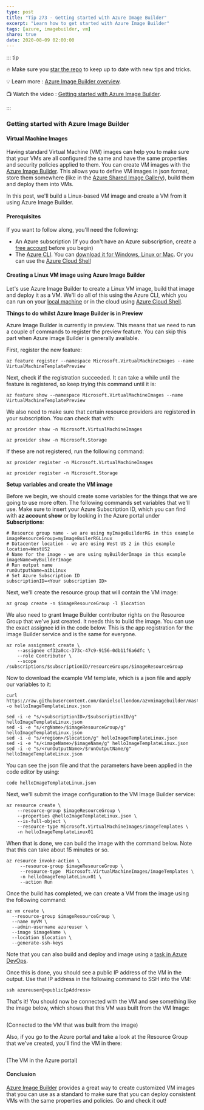 ```yaml
---
type: post
title: "Tip 273 - Getting started with Azure Image Builder"
excerpt: "Learn how to get started with Azure Image Builder"
tags: [azure, imagebuilder, vm]
share: true
date: 2020-08-09 02:00:00
---
```


::: tip 

:fire: Make sure you [star the repo](http://azuredev.tips?WT.mc_id=azure-azuredevtips-azureappsdev) to keep up to date with new tips and tricks.

:bulb: Learn more : [Azure Image Builder overview](https://docs.microsoft.com/en-us/azure/virtual-machines/linux/image-builder-overview?WT.mc_id=docs-azuredevtips-azureappsdev). 

:tv: Watch the video : [Getting started with Azure Image Builder](https://www.youtube.com/watch?v=yT97IeAFfwA&list=PLLasX02E8BPCNCK8Thcxu-Y-XcBUbhFWC&index=12&?WT.mc_id=youtube-azuredevtips-azureappsdev).

:::

### Getting started with Azure Image Builder

#### Virtual Machine Images

Having standard Virtual Machine (VM) images can help you to make sure that your VMs are all configured the same and have the same properties and security policies applied to them. You can create VM images with the [Azure Image Builder](https://docs.microsoft.com/en-us/azure/virtual-machines/linux/image-builder-overview?WT.mc_id=docs-azuredevtips-azureappsdev). This allows you to define VM images in json format, store them somewhere (like in the [Azure Shared Image Gallery](https://docs.microsoft.com/azure/virtual-machines/windows/shared-image-galleries?WT.mc_id=docs-azuredevtips-azureappsdev)), build them and deploy them into VMs. 

In this post, we'll build a Linux-based VM image and create a VM from it using Azure Image Builder.

#### Prerequisites

If you want to follow along, you'll need the following:
* An Azure subscription (If you don't have an Azure subscription, create a [free account](https://azure.microsoft.com/free/?WT.mc_id=azure-azuredevtips-azureappsdev) before you begin)
* The [Azure CLI](https://docs.microsoft.com/cli/azure/?WT.mc_id=docs-azuredevtips-azureappsdev). You can [download it for Windows, Linux or Mac](https://docs.microsoft.com/cli/azure/install-azure-cli?WT.mc_id=docs-azuredevtips-azureappsdev). Or you can use the [Azure Cloud Shell](https://shell.azure.com/?WT.mc_id=azure-azuredevtips-azureappsdev)

#### Creating a Linux VM image using Azure Image Builder

Let's use Azure Image Builder to create a Linux VM image, build that image and deploy it as a VM. We'll do all of this using the Azure CLI, which you can run on your [local machine](https://docs.microsoft.com/cli/azure/?WT.mc_id=docs-azuredevtips-azureappsdev) or in the cloud using [Azure Cloud Shell](https://shell.azure.com/?WT.mc_id=azure-azuredevtips-azureappsdev).

**Things to do whilst Azure Image Builder is in Preview**

Azure Image Builder is currently in preview. This means that we need to run a couple of commands to register the preview feature. You can skip this part when Azure image Builder is generally available.

First, register the new feature:
```
az feature register --namespace Microsoft.VirtualMachineImages --name VirtualMachineTemplatePreview
```
Next, check if the registration succeeded. It can take a while until the feature is registered, so keep trying this command until it is:
```
az feature show --namespace Microsoft.VirtualMachineImages --name VirtualMachineTemplatePreview 
```
We also need to make sure that certain resource providers are registered in your subscription. You can check that with:
```
az provider show -n Microsoft.VirtualMachineImages 

az provider show -n Microsoft.Storage 
```
If these are not registered, run the following command:
```
az provider register -n Microsoft.VirtualMachineImages

az provider register -n Microsoft.Storage
```

**Setup variables and create the VM image**

Before we begin, we should create some variables for the things that we are going to use more often. The following commands set variables that we'll use. Make sure to insert your Azure Subscription ID, which you can find with **az account show** or by looking in the Azure portal under **Subscriptions**:
```
# Resource group name - we are using myImageBuilderRG in this example
imageResourceGroup=myImageBuilerRGLinux
# Datacenter location - we are using West US 2 in this example
location=WestUS2
# Name for the image - we are using myBuilderImage in this example
imageName=myBuilderImage
# Run output name
runOutputName=aibLinux
# Set Azure Subscription ID
subscriptionID=<Your subscription ID>
```
Next, we'll create the resource group that will contain the VM image:
```
az group create -n $imageResourceGroup -l $location
```
We also need to grant Image Builder contributor rights on the Resource Group that we've just created. It needs this to build the image. You can use the exact assignee id in the code below. This is the app registration for the image Builder service and is the same for everyone. 
```
az role assignment create \
    --assignee cf32a0cc-373c-47c9-9156-0db11f6a6dfc \
    --role Contributor \
    --scope /subscriptions/$subscriptionID/resourceGroups/$imageResourceGroup
```
Now to download the example VM template, which is a json file and apply our variables to it:
```
curl https://raw.githubusercontent.com/danielsollondon/azvmimagebuilder/master/quickquickstarts/0_Creating_a_Custom_Linux_Managed_Image/helloImageTemplateLinux.json -o helloImageTemplateLinux.json

sed -i -e "s/<subscriptionID>/$subscriptionID/g" helloImageTemplateLinux.json
sed -i -e "s/<rgName>/$imageResourceGroup/g" helloImageTemplateLinux.json
sed -i -e "s/<region>/$location/g" helloImageTemplateLinux.json
sed -i -e "s/<imageName>/$imageName/g" helloImageTemplateLinux.json
sed -i -e "s/<runOutputName>/$runOutputName/g" helloImageTemplateLinux.json
```
You can see the json file and that the parameters have been applied in the code editor by using:
```
code helloImageTemplateLinux.json
```
Next, we'll submit the image configuration to the VM Image Builder service:
```
az resource create \
    --resource-group $imageResourceGroup \
    --properties @helloImageTemplateLinux.json \
    --is-full-object \
    --resource-type Microsoft.VirtualMachineImages/imageTemplates \
    -n helloImageTemplateLinux01
```
When that is done, we can build the image with the command below. Note that this can take about 15 minutes or so.
```
az resource invoke-action \
     --resource-group $imageResourceGroup \
     --resource-type  Microsoft.VirtualMachineImages/imageTemplates \
     -n helloImageTemplateLinux01 \
     --action Run 
```
Once the build has completed, we can create a VM from the image using the following command:
```
az vm create \
  --resource-group $imageResourceGroup \
  --name myVM \
  --admin-username azureuser \
  --image $imageName \
  --location $location \
  --generate-ssh-keys
```
Note that you can also build and deploy and image using a [task in Azure DevOps](https://marketplace.visualstudio.com/items?itemName=AzureImageBuilder.devOps-task-for-azure-image-builder&WT.mc_id=other-azuredevtips-azureappsdev).

Once this is done, you should see a public IP address of the VM in the output. Use that IP address in the following command to SSH into the VM:
```
ssh azureuser@<publicIpAddress>
```
That's it! You should now be connected with the VM and see something like the image below, which shows that this VM was built from the VM Image:

<img :src="$withBase('/files/61result.png')">

(Connected to the VM that was built from the image)

Also, if you go to the Azure portal and take a look at the Resource Group that we've created, you'll find the VM in there:

<img :src="$withBase('/files/61vmresult.png')">

(The VM in the Azure portal)

#### Conclusion

[Azure Image Builder](https://docs.microsoft.com/en-us/azure/virtual-machines/linux/image-builder-overview?WT.mc_id=docs-azuredevtips-azureappsdev) provides a great way to create customized VM images that you can use as a standard to make sure that you can deploy consistent VMs with the same properties and policies. Go and check it out!
